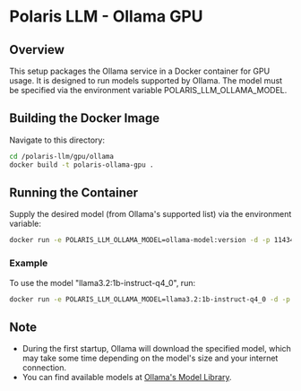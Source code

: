 # Polaris LLM - Ollama GPU

## Overview
This setup packages the Ollama service in a Docker container for GPU usage. It is designed to run models supported by Ollama. The model must be specified via the environment variable POLARIS_LLM_OLLAMA_MODEL.

## Building the Docker Image
Navigate to this directory:
```bash
cd /polaris-llm/gpu/ollama
docker build -t polaris-ollama-gpu .
```

## Running the Container
Supply the desired model (from Ollama's supported list) via the environment variable:
```bash
docker run -e POLARIS_LLM_OLLAMA_MODEL=ollama-model:version -d -p 11434:11434 polaris-ollama-gpu
```

### Example
To use the model "llama3.2:1b-instruct-q4_0", run:
```bash
docker run -e POLARIS_LLM_OLLAMA_MODEL=llama3.2:1b-instruct-q4_0 -d -p 11434:11434 polaris-ollama-gpu
```

## Note
- During the first startup, Ollama will download the specified model, which may take some time depending on the model's size and your internet connection.
- You can find available models at [Ollama's Model Library](https://ollama.ai/library).